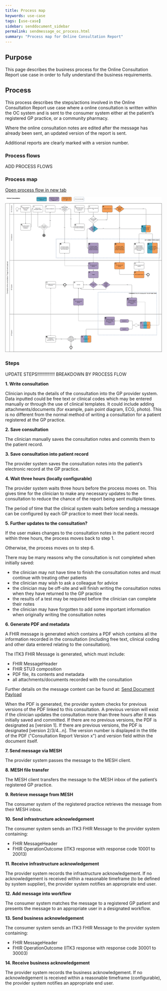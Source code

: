 ```yaml
---
title: Process map
keywords: use-case
tags: [use-case]
sidebar: senddocument_sidebar
permalink: sendmessage_oc_process.html
summary: "Process map for Online Consultation Report"
---
```


## Purpose ##

This page describes the business process for the Online Consultation Report use case in order to fully understand the business requirements.

## Process ##

This process describes the steps/actions involved in the Online Consultation Report use case where a online consultation is written within the OC system and is sent to the consumer system either at the patient’s registered GP practice, or a community pharmacy.

Where the online consultation notes are edited after the message has already been sent, an updated version of the report is sent.
 
Additional reports are clearly marked with a version number. 
 
### Process flows ###

ADD PROCESS FLOWS

### Process map ###

<a href="/images/senddocument/full_oc_process.png" target="_blank">Open process flow in new tab</a>

![Online Consultation Report process map](images/senddocument/full_oc_process.png "Online Consultation Report process map") 

 
### Steps ###

UPDATE STEPS!!!!!!!!!!!!!! BREAKDOWN BY PROCESS FLOW

**1. Write consultation**

Clinician inputs the details of the consultation into the GP provider system. Data inputted could be free text or clinical codes which may be entered manually or through the use of clinical templates. It could include adding attachments/documents (for example, pain point diagram, ECG, photo). This is no different from the normal method of writing a consultation for a patient registered at the GP practice.

**2. Save consultation**

The clinician manually saves the consultation notes and commits them to the patient record.

**3. Save consultation into patient record**

The provider system saves the consultation notes into the patient’s electronic record at the GP practice.

**4. Wait three hours (locally configurable)**

The provider system waits three hours before the process moves on. This gives time for the clinician to make any necessary updates to the consultation to reduce the chance of the report being sent multiple times.

The period of time that the clinical system waits before sending a message can be configured by each GP practice to meet their local needs.

**5. Further updates to the consultation?**

If the user makes changes to the consultation notes in the patient record within three hours, the process moves back to step 1.

Otherwise, the process moves on to step 6.

There may be many reasons why the consultation is not completed when initially saved: 
- the clinician may not have time to finish the consultation notes and must continue with treating other patients
- the clinician may wish to ask a colleague for advice
- the clinician may be off-site and will finish writing the consultation notes when they have returned to the GP practice
- the results of a test may be required before the clinician can complete their notes
- the clinician may have forgotten to add some important information when originally writing the consultation notes

**6. Generate PDF and metadata**

A FHIR message is generated which contains a PDF which contains all the information recorded in the consultation (including free text, clinical coding and other data entered relating to the consultation).

The ITK3 FHIR Message is generated, which must include:
- FHIR MessageHeader
- FHIR STU3 composition
- PDF file, its contents and metadata
- all attachments/documents recorded with the consultation

Further details on the message content can be found at:
[Send Document Payload](senddocument_payload.html)

When the PDF is generated, the provider system checks for previous versions of the PDF linked to this consultation. A previous version will exist if the clinician updates the consultation more than three hours after it was initially saved and committed. If there are no previous versions, the PDF is designated as [version 1]. If there are previous versions, the PDF is designated [version 2/3/4…n]. The version number is displayed in the title of the PDF ("Consultation Report Version x") and version field within the document itself. 

**7. Send message via MESH**

The provider system passes the message to the MESH client.

**8. MESH file transfer**

The MESH client transfers the message to the MESH inbox of the patient’s registered GP practice.

**9. Retrieve message from MESH**

The consumer system of the registered practice retrieves the message from their MESH inbox.

**10. Send infrastructure acknowledgement**

The consumer system sends an ITK3 FHIR Message to the provider system containing:
- FHIR MessageHeader
- FHIR OperationOutcome (ITK3 response with response code 10001 to 20013)

**11. Receive infrastructure acknowledgement**

The provider system records the infrastructure acknowledgement. If no acknowledgement is received within a reasonable timeframe (to be defined by system supplier), the provider system notifies an appropriate end user.

**12.	Add message into workflow**

The consumer system matches the message to a registered GP patient and presents the message to an appropriate user in a designated workflow.

**13. Send business acknowledgement**

The consumer system sends an ITK3 FHIR Message to the provider system containing:
- FHIR MessageHeader
- FHIR OperationOutcome (ITK3 response with response code 30001 to 30003)

**14. Receive business acknowledgement**

The provider system records the business acknowledgement. If no acknowledgement is received within a reasonable timeframe (configurable), the provider system notifies an appropriate end user.




